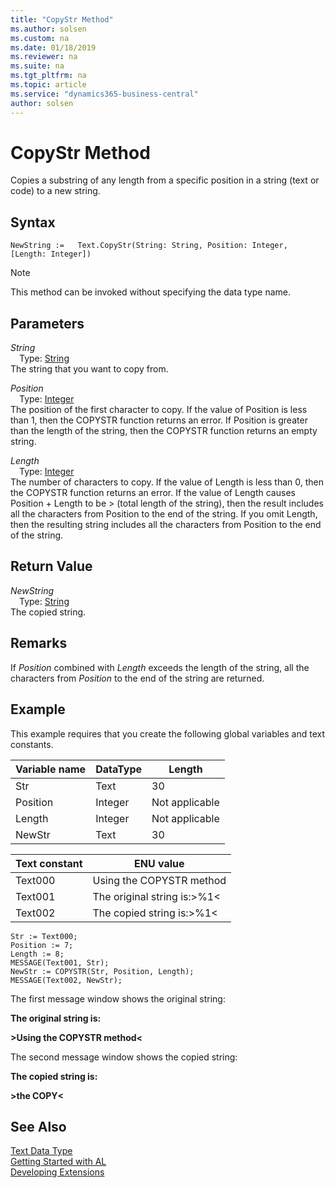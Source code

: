 ```yaml
---
title: "CopyStr Method"
ms.author: solsen
ms.custom: na
ms.date: 01/18/2019
ms.reviewer: na
ms.suite: na
ms.tgt_pltfrm: na
ms.topic: article
ms.service: "dynamics365-business-central"
author: solsen
---
```

[//]: # (START>DO_NOT_EDIT)
[//]: # (IMPORTANT:Do not edit any of the content between here and the END>DO_NOT_EDIT.)
[//]: # (Any modifications should be made in the .xml files in the ModernDev repo.)
# CopyStr Method
Copies a substring of any length from a specific position in a string (text or code) to a new string.

## Syntax
```
NewString :=   Text.CopyStr(String: String, Position: Integer, [Length: Integer])
```
> [!NOTE]  
> This method can be invoked without specifying the data type name.  
## Parameters
*String*  
&emsp;Type: [String](../string/string-data-type.md)  
The string that you want to copy from.
        
*Position*  
&emsp;Type: [Integer](../integer/integer-data-type.md)  
The position of the first character to copy. If the value of Position is less than 1, then the COPYSTR function returns an error. If Position is greater than the length of the string, then the COPYSTR function returns an empty string.
        
*Length*  
&emsp;Type: [Integer](../integer/integer-data-type.md)  
The number of characters to copy. If the value of Length is less than 0, then the COPYSTR function returns an error. If the value of Length causes Position + Length to be > (total length of the string), then the result includes all the characters from Position to the end of the string. If you omit Length, then the resulting string includes all the characters from Position to the end of the string.  


## Return Value
*NewString*  
&emsp;Type: [String](../string/string-data-type.md)  
The copied string.  


[//]: # (IMPORTANT: END>DO_NOT_EDIT)

## Remarks  
 If *Position* combined with *Length* exceeds the length of the string, all the characters from *Position* to the end of the string are returned.  
  
## Example  
 This example requires that you create the following global variables and text constants.  
  
|Variable name|DataType|Length|  
|-------------------|--------------|------------|  
|Str|Text|30|  
|Position|Integer|Not applicable|  
|Length|Integer|Not applicable|  
|NewStr|Text|30|  
  
|Text constant|ENU value|  
|-------------------|---------------|  
|Text000|Using the COPYSTR method|  
|Text001|The original string is:>%1\<|  
|Text002|The copied string is:>%1\<|  
  
```  
Str := Text000;  
Position := 7;  
Length := 8;  
MESSAGE(Text001, Str);  
NewStr := COPYSTR(Str, Position, Length);  
MESSAGE(Text002, NewStr);  
```  
  
 The first message window shows the original string:  
  
 **The original string is:**  
  
 **>Using the COPYSTR method\<**  
  
 The second message window shows the copied string:  
  
 **The copied string is:**  
  
 **>the COPY\<**  
  

## See Also
[Text Data Type](text-data-type.md)  
[Getting Started with AL](../../devenv-get-started.md)  
[Developing Extensions](../../devenv-dev-overview.md)